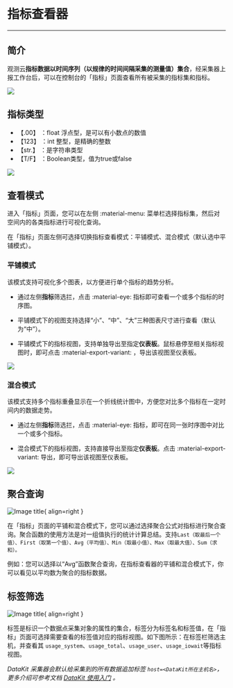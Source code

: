 # 指标查看器
---

## 简介

观测云**指标数据以时间序列（以规律的时间间隔采集的测量值）集合**，经采集器上报工作台后，可以在控制台的「指标」页面查看所有被采集的指标集和指标。

![](img/6.metrics_1.png)



## 指标类型

- 【.00】 ：float 浮点型，是可以有小数点的数值
- 【123】 ：int 整型，是精确的整数
- 【str.】 ：是字符串类型
- 【T/F】 ：Boolean类型，值为true或false

![](img/1.type_1.png)

## 查看模式

进入「指标」页面，您可以在左侧 :material-menu: 菜单栏选择指标集，然后对空间内的各类指标进行可视化查询。

在「指标」页面左侧可选择切换指标查看模式：平铺模式、混合模式（默认选中平铺模式）。

### 平铺模式

该模式支持可视化多个图表，以方便进行单个指标的趋势分析。

- 通过左侧**指标**筛选拦，点击 :material-eye: 指标即可查看一个或多个指标的时序图。

- 平铺模式下的视图支持选择“小”、“中”、“大”三种图表尺寸进行查看（默认为“中”）。
- 平铺模式下的指标视图，支持单独导出至指定**仪表板**。鼠标悬停至相关指标视图时，即可点击 :material-export-variant: ，导出该视图至仪表板。

![](img/6.metrics_3.png)

### 混合模式

该模式支持多个指标重叠显示在一个折线统计图中，方便您对比多个指标在一定时间内的数据走势。

- 通过左侧**指标**筛选拦，点击 :material-eye: 指标，即可在同一张时序图中对比一个或多个指标。

- 混合模式下的指标视图，支持直接导出至指定**仪表板**。点击 :material-export-variant: 导出，即可导出该视图至仪表板。

![](img/6.metrics_5.png)



## 聚合查询

![Image title](img/6.metrics_7.png){ align=right }

在「指标」页面的平铺和混合模式下，您可以通过选择聚合公式对指标进行聚合查询。聚合函数的使用方法是对一组值执行的统计计算总结。支持`Last（取最后一个值）、First（取第一个值）、Avg（平均值）、Min（取最小值）、Max（取最大值）、Sum（求和）。`

例如：您可以选择以“Avg”函数聚合查询，在指标查看器的平铺和混合模式下，你可以看见以平均数为聚合的指标数据。

 

## 标签筛选

![Image title](img/6.metrics_2.png){ align=right }

标签是标识一个数据点采集对象的属性的集合，标签分为标签名和标签值，在「指标」页面可选择需要查看的标签值对应的指标视图。如下图所示：在标签栏筛选主机，并查看其 `usage_system`、`usage_total`、`usage_user`、`usage_iowait`等指标视图。

*DataKit 采集器会默认给采集到的所有数据追加标签 `host=<DataKit所在主机名>`，更多介绍可参考文档 [DataKit 使用入门](../datakit/datakit-service-how-to.md) 。*

